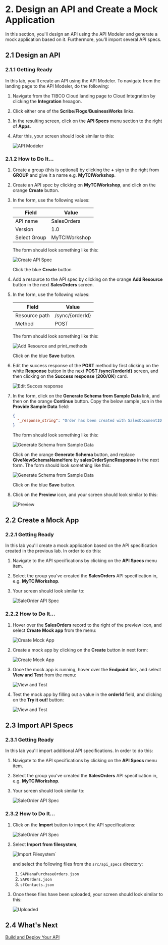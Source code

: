 # 2. Design an API and Create a Mock Application #

In this section, you'll design an API using the API Modeler and generate a mock application based on it.
Furthermore, you'll import several API specs.

## 2.1 Design an API ##

### 2.1.1 Getting Ready ###

In this lab, you'll create an API using the API Modeler. To navigate from the landing page to the API Modeler, do the following:

1. Navigate from the TIBCO Cloud landing page to Cloud Integration by clicking the **Integration** hexagon.
2. Click either one of the **Scribe**/**Flogo**/**BusinessWorks** links.
3. In the resulting screen, click on the **API Specs** menu section to the right of **Apps**.
4. After this, your screen should look similar to this:

    ![API Modeler](images/api_modeler_000.jpg)


### 2.1.2 How to Do It... ###

1. Create a group (this is optional) by clicking the **+** sign to the right from **GROUP** and give it a name e.g. **MyTCIWorkshop**.
2. Create an API spec by clicking on **MyTCIWorkshop**, and click on the orange **Create** button.
3. In the form, use the following values:

    | Field        | Value         |
    | ------------ | ------------- |
    | API name     | SalesOrders   |
    | Version      | 1.0           |
    | Select Group | MyTCIWorkshop |

    The form should look something like this:

    ![Create API Spec](images/create_api_spec.jpg)

    Click the blue **Create** button

4. Add a resource to the API spec by clicking on the orange **Add Resource** button in the next **SalesOrders** screen.
5. In the form, use the following values:

    | Field         | Value           |
    | ------------- | --------------- |
    | Resource path | /sync/{orderId} |
    | Method        | POST            |

    The form should look something like this:

    ![Add Resource and print_methods](images/add_resource_and_methods.jpg)

    Click on the blue **Save** button.
6. Edit the success response of the **POST** method by first clicking on the white **Response** button in the next **POST /sync/{orderId}** screen, and then clicking on the **Success response** (**200/OK**) card.

    ![Edit Succes response](images/edit_response_succes.jpg)

7. In the form, click on the **Generate Schema from Sample Data** link, and then on the orange **Continue** button. Copy the below sample json in the **Provide Sample Data** field:

    ```json
    {
      "_response_string": "Order has been created with SalesDocumentID 00000013572"
    }
    ```

    The form should look something like this:

    ![Generate Schema from Sample Data](images/edit_response.jpg)

    Click on the orange **Generate Schema** button, and replace **GiveNewSchemaNameHere** by **salesOrderSyncResponse** in the next form. The form should look something like this:

    ![Generate Schema from Sample Data](images/edit_response_001.jpg)

    Click on the blue **Save** button.
8. Click on the **Preview** icon, and your screen should look similar to this:

    ![Preview](images/api_preview.jpg)

## 2.2 Create a Mock App ##

### 2.2.1 Getting Ready ###

In this lab you'll create a mock application based on the API specification created in the previous lab. In order to do this:

1. Navigate to the API specifications by clicking on the **API Specs** menu item.
2. Select the group you've created the **SalesOrders** API specification in, e.g. **MyTCIWorkshop**.
3. Your screen should look similar to:

    ![SaleOrder API Spec](images/sales_order_api_spec.jpg)

### 2.2.2 How to Do It... ###

1. Hover over the **SalesOrders** record to the right of the preview icon, and select **Create Mock app** from the menu:

    ![Create Mock App](images/create_mock_app.jpg)
2. Create a mock app by clicking on the **Create** button in next form:

    ![Create Mock App](images/create_mock_app_001.jpg)
3. Once the mock app is running, hover over the **Endpoint** link, and select **View and Test** from the menu:

    ![View and Test](images/view_test.jpg)
4. Test the mock app by filling out a value in the **orderId** field, and clicking on the **Try it out!** button:

    ![View and Test](images/view_test_001.jpg)


## 2.3 Import API Specs ##

### 2.3.1 Getting Ready ###

In this lab you'll import additional API specifications. In order to do this:

1. Navigate to the API specifications by clicking on the **API Specs** menu item.
2. Select the group you've created the **SalesOrders** API specification in, e.g. **MyTCIWorkshop**.
3. Your screen should look similar to:

    ![SaleOrder API Spec](images/sales_order_api_spec.jpg)

### 2.3.2 How to Do It... ###

1. Click on the **Import** button to import the API specifications:

    ![SaleOrder API Spec](images/sales_order_api_spec_import.jpg)
2. Select **Import from filesystem**,

    ![Import Filesystem`](images/import_filesystem.jpg)

    and select the following files from the `src/api_specs` directory:

    1. `SAPHanaPurchaseOrders.json`
    2. `SAPOrders.json`
    3. `sfContacts.json`
3. Once these files have been uploaded, your screen should look similar to this:

    ![Uploaded](images/uploaded.jpg)

## 2.4 What's Next ##

[Build and Deploy Your API](002.md)
